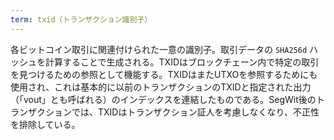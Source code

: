 ```yaml
---
term: txid（トランザクション識別子）
---
```

各ビットコイン取引に関連付けられた一意の識別子。取引データの `SHA256d` ハッシュを計算することで生成される。TXIDはブロックチェーン内で特定の取引を見つけるための参照として機能する。TXIDはまたUTXOを参照するためにも使用され、これは基本的に以前のトランザクションのTXIDと指定された出力（「vout」とも呼ばれる）のインデックスを連結したものである。SegWit後のトランザクションでは、TXIDはトランザクション証人を考慮しなくなり、不正性を排除している。